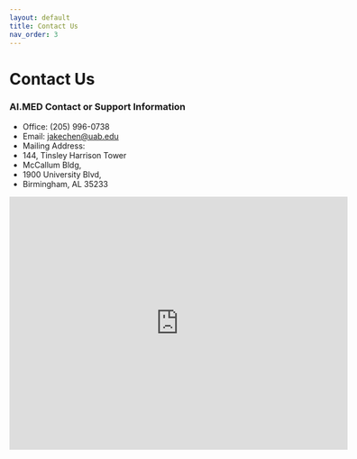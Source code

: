 ```yaml
---
layout: default
title: Contact Us
nav_order: 3
---
```

# Contact Us

### AI.MED Contact or Support Information

- Office: (205) 996-0738
- Email: jakechen@uab.edu 
- Mailing Address:
- 144, Tinsley Harrison Tower 
- McCallum Bldg, 
- 1900 University Blvd, 
- Birmingham, AL 35233

<iframe src="https://www.google.com/maps/embed?pb=!1m18!1m12!1m3!1d3326.881061194087!2d-86.80243598479929!3d33.50447148075853!2m3!1f0!2f0!3f0!3m2!1i1024!2i768!4f13.1!3m3!1m2!1s0x88891bc191b1a507%3A0xffa3e9116819174!2sTinsley%20Harrison%20Tower!5e0!3m2!1sen!2sus!4v1655284160759!5m2!1sen!2sus" width="600" height="450" style="border:0;" allowfullscreen="" loading="lazy" referrerpolicy="no-referrer-when-downgrade"></iframe>